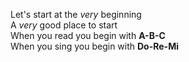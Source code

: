 Let's start at the *very* beginning  
A *very* good place to start  
When you read you begin with **A-B-C**  
When you sing you begin with **Do-Re-Mi**  
